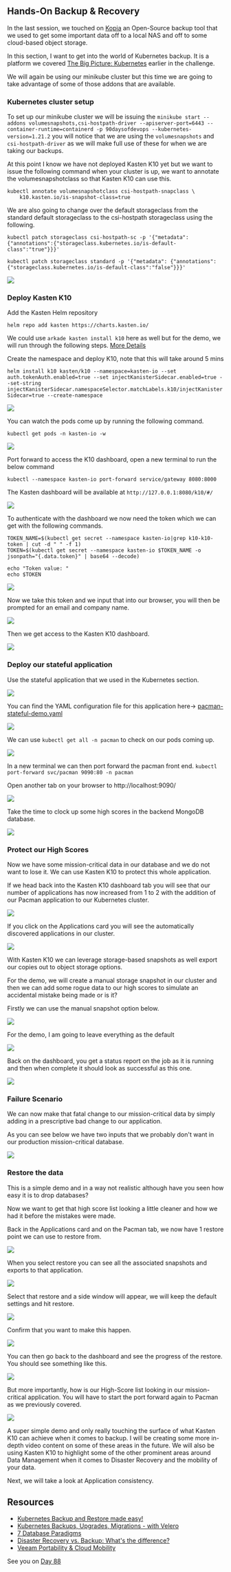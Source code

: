 ## Hands-On Backup & Recovery

In the last session, we touched on [Kopia](https://kopia.io/) an Open-Source backup tool that we used to get some important data off to a local NAS and off to some cloud-based object storage.

In this section, I want to get into the world of Kubernetes backup. It is a platform we covered [The Big Picture: Kubernetes](Days/day49.md) earlier in the challenge.

We will again be using our minikube cluster but this time we are going to take advantage of some of those addons that are available.

### Kubernetes cluster setup

To set up our minikube cluster we will be issuing the `minikube start --addons volumesnapshots,csi-hostpath-driver --apiserver-port=6443 --container-runtime=containerd -p 90daysofdevops --kubernetes-version=1.21.2` you will notice that we are using the `volumesnapshots` and `csi-hostpath-driver` as we will make full use of these for when we are taking our backups.

At this point I know we have not deployed Kasten K10 yet but we want to issue the following command when your cluster is up, we want to annotate the volumesnapshotclass so that Kasten K10 can use this.

```Shell
kubectl annotate volumesnapshotclass csi-hostpath-snapclass \
    k10.kasten.io/is-snapshot-class=true
```

We are also going to change over the default storageclass from the standard default storageclass to the csi-hostpath storageclass using the following.

```Shell
kubectl patch storageclass csi-hostpath-sc -p '{"metadata": {"annotations":{"storageclass.kubernetes.io/is-default-class":"true"}}}'

kubectl patch storageclass standard -p '{"metadata": {"annotations":{"storageclass.kubernetes.io/is-default-class":"false"}}}'
```

![](Images/Day87_Data1.png)

### Deploy Kasten K10

Add the Kasten Helm repository

`helm repo add kasten https://charts.kasten.io/`

We could use `arkade kasten install k10` here as well but for the demo, we will run through the following steps. [More Details](https://blog.kasten.io/kasten-k10-goes-to-the-arkade)

Create the namespace and deploy K10, note that this will take around 5 mins

`helm install k10 kasten/k10 --namespace=kasten-io --set auth.tokenAuth.enabled=true --set injectKanisterSidecar.enabled=true --set-string injectKanisterSidecar.namespaceSelector.matchLabels.k10/injectKanisterSidecar=true --create-namespace`

![](Images/Day87_Data1.png)

You can watch the pods come up by running the following command.

`kubectl get pods -n kasten-io -w`

![](Images/Day87_Data3.png)

Port forward to access the K10 dashboard, open a new terminal to run the below command

`kubectl --namespace kasten-io port-forward service/gateway 8080:8000`

The Kasten dashboard will be available at `http://127.0.0.1:8080/k10/#/`

![](Images/Day87_Data4.png)

To authenticate with the dashboard we now need the token which we can get with the following commands.

```Shell
TOKEN_NAME=$(kubectl get secret --namespace kasten-io|grep k10-k10-token | cut -d " " -f 1)
TOKEN=$(kubectl get secret --namespace kasten-io $TOKEN_NAME -o jsonpath="{.data.token}" | base64 --decode)

echo "Token value: "
echo $TOKEN
```

![](Images/Day87_Data5.png)

Now we take this token and we input that into our browser, you will then be prompted for an email and company name.

![](Images/Day87_Data6.png)

Then we get access to the Kasten K10 dashboard.

![](Images/Day87_Data7.png)

### Deploy our stateful application

Use the stateful application that we used in the Kubernetes section.

![](Images/Day55_Kubernetes1.png)

You can find the YAML configuration file for this application here-> [pacman-stateful-demo.yaml](Kubernetes/pacman-stateful-demo.yaml)

![](Images/Day87_Data8.png)

We can use `kubectl get all -n pacman` to check on our pods coming up.

![](Images/Day87_Data9.png)

In a new terminal we can then port forward the pacman front end. `kubectl port-forward svc/pacman 9090:80 -n pacman`

Open another tab on your browser to http://localhost:9090/

![](Images/Day87_Data10.png)

Take the time to clock up some high scores in the backend MongoDB database.

![](Images/Day87_Data11.png)

### Protect our High Scores

Now we have some mission-critical data in our database and we do not want to lose it. We can use Kasten K10 to protect this whole application.

If we head back into the Kasten K10 dashboard tab you will see that our number of applications has now increased from 1 to 2 with the addition of our Pacman application to our Kubernetes cluster.

![](Images/Day87_Data12.png)

If you click on the Applications card you will see the automatically discovered applications in our cluster.

![](Images/Day87_Data13.png)

With Kasten K10 we can leverage storage-based snapshots as well export our copies out to object storage options.

For the demo, we will create a manual storage snapshot in our cluster and then we can add some rogue data to our high scores to simulate an accidental mistake being made or is it?

Firstly we can use the manual snapshot option below.

![](Images/Day87_Data14.png)

For the demo, I am going to leave everything as the default

![](Images/Day87_Data15.png)

Back on the dashboard, you get a status report on the job as it is running and then when complete it should look as successful as this one.

![](Images/Day87_Data16.png)

### Failure Scenario

We can now make that fatal change to our mission-critical data by simply adding in a prescriptive bad change to our application.

As you can see below we have two inputs that we probably don't want in our production mission-critical database.

![](Images/Day87_Data17.png)

### Restore the data

This is a simple demo and in a way not realistic although have you seen how easy it is to drop databases?

Now we want to get that high score list looking a little cleaner and how we had it before the mistakes were made.

Back in the Applications card and on the Pacman tab, we now have 1 restore point we can use to restore from.

![](Images/Day87_Data18.png)

When you select restore you can see all the associated snapshots and exports to that application.

![](Images/Day87_Data19.png)

Select that restore and a side window will appear, we will keep the default settings and hit restore.

![](Images/Day87_Data20.png)

Confirm that you want to make this happen.

![](Images/Day87_Data21.png)

You can then go back to the dashboard and see the progress of the restore. You should see something like this.

![](Images/Day87_Data22.png)

But more importantly, how is our High-Score list looking in our mission-critical application. You will have to start the port forward again to Pacman as we previously covered.

![](Images/Day87_Data23.png)

A super simple demo and only really touching the surface of what Kasten K10 can achieve when it comes to backup. I will be creating some more in-depth video content on some of these areas in the future. We will also be using Kasten K10 to highlight some of the other prominent areas around Data Management when it comes to Disaster Recovery and the mobility of your data.

Next, we will take a look at Application consistency.

## Resources

- [Kubernetes Backup and Restore made easy!](https://www.youtube.com/watch?v=01qcYSck1c4&t=217s)
- [Kubernetes Backups, Upgrades, Migrations - with Velero](https://www.youtube.com/watch?v=zybLTQER0yY)
- [7 Database Paradigms](https://www.youtube.com/watch?v=W2Z7fbCLSTw&t=520s)
- [Disaster Recovery vs. Backup: What's the difference?](https://www.youtube.com/watch?v=07EHsPuKXc0)
- [Veeam Portability & Cloud Mobility](https://www.youtube.com/watch?v=hDBlTdzE6Us&t=3s)

See you on [Day 88](day88.md)
